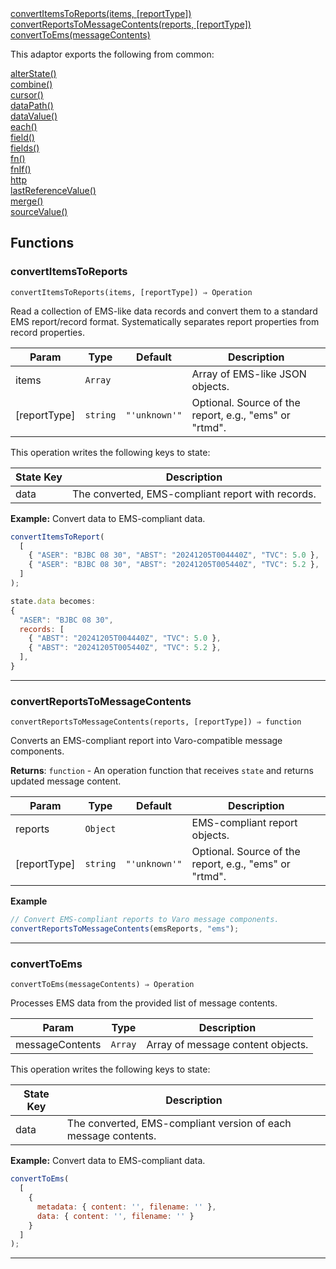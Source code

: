 <dl>
<dt>
    <a href="#convertitemstoreports">convertItemsToReports(items, [reportType])</a></dt>
<dt>
    <a href="#convertreportstomessagecontents">convertReportsToMessageContents(reports, [reportType])</a></dt>
<dt>
    <a href="#converttoems">convertToEms(messageContents)</a></dt>
</dl>


This adaptor exports the following from common:
<dl>
<dt>
    <a href="/adaptors/packages/common-docs#alterstate">alterState()</a>
</dt>
<dt>
    <a href="/adaptors/packages/common-docs#combine">combine()</a>
</dt>
<dt>
    <a href="/adaptors/packages/common-docs#cursor">cursor()</a>
</dt>
<dt>
    <a href="/adaptors/packages/common-docs#datapath">dataPath()</a>
</dt>
<dt>
    <a href="/adaptors/packages/common-docs#datavalue">dataValue()</a>
</dt>
<dt>
    <a href="/adaptors/packages/common-docs#each">each()</a>
</dt>
<dt>
    <a href="/adaptors/packages/common-docs#field">field()</a>
</dt>
<dt>
    <a href="/adaptors/packages/common-docs#fields">fields()</a>
</dt>
<dt>
    <a href="/adaptors/packages/common-docs#fn">fn()</a>
</dt>
<dt>
    <a href="/adaptors/packages/common-docs#fnif">fnIf()</a>
</dt>
<dt>
    <a href="/adaptors/packages/common-docs#http">http</a>
</dt>
<dt>
    <a href="/adaptors/packages/common-docs#lastreferencevalue">lastReferenceValue()</a>
</dt>
<dt>
    <a href="/adaptors/packages/common-docs#merge">merge()</a>
</dt>
<dt>
    <a href="/adaptors/packages/common-docs#sourcevalue">sourceValue()</a>
</dt></dl>

## Functions
### convertItemsToReports

<p><code>convertItemsToReports(items, [reportType]) ⇒ Operation</code></p>

Read a collection of EMS-like data records and convert them to a standard EMS report/record format.
Systematically separates report properties from record properties.


| Param | Type | Default | Description |
| --- | --- | --- | --- |
| items | <code>Array</code> |  | Array of EMS-like JSON objects. |
| [reportType] | <code>string</code> | <code>&quot;&#x27;unknown&#x27;&quot;</code> | Optional. Source of the report, e.g., "ems" or "rtmd". |

This operation writes the following keys to state:

| State Key | Description |
| --- | --- |
| data | The converted, EMS-compliant report with records. |
**Example:** Convert data to EMS-compliant data.
```js
convertItemsToReport(
  [
    { "ASER": "BJBC 08 30", "ABST": "20241205T004440Z", "TVC": 5.0 },
    { "ASER": "BJBC 08 30", "ABST": "20241205T005440Z", "TVC": 5.2 },
  ]
);

state.data becomes:
{
  "ASER": "BJBC 08 30",
  records: [
    { "ABST": "20241205T004440Z", "TVC": 5.0 },
    { "ABST": "20241205T005440Z", "TVC": 5.2 },
  ],
}
```

* * *

### convertReportsToMessageContents

<p><code>convertReportsToMessageContents(reports, [reportType]) ⇒ function</code></p>

Converts an EMS-compliant report into Varo-compatible message components.

**Returns**: <code>function</code> - An operation function that receives `state` and returns updated message content.  

| Param | Type | Default | Description |
| --- | --- | --- | --- |
| reports | <code>Object</code> |  | EMS-compliant report objects. |
| [reportType] | <code>string</code> | <code>&quot;&#x27;unknown&#x27;&quot;</code> | Optional. Source of the report, e.g., "ems" or "rtmd". |

**Example**
```js
// Convert EMS-compliant reports to Varo message components.
convertReportsToMessageContents(emsReports, "ems");
```

* * *

### convertToEms

<p><code>convertToEms(messageContents) ⇒ Operation</code></p>

Processes EMS data from the provided list of message contents.


| Param | Type | Description |
| --- | --- | --- |
| messageContents | <code>Array</code> | Array of message content objects. |

This operation writes the following keys to state:

| State Key | Description |
| --- | --- |
| data | The converted, EMS-compliant version of each message contents. |
**Example:** Convert data to EMS-compliant data.
```js
convertToEms(
  [
    {
      metadata: { content: '', filename: '' },
      data: { content: '', filename: '' }
    }
  ]
);
```

* * *


